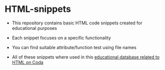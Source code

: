 # HTML-snippets

* This repository contains basic HTML code snippets created for educational purposes

* Each snippet focuses on a specific functionality

* You can find suitable attribute/function test using file names

* All of these snippets where used in this [educational database related to HTML on Coda](https://coda.io/d/_dzY0bThqlVT/HTML_surIf)
